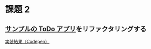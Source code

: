# 課題 2

## [サンプルの ToDo アプリ](https://codepen.io/philmayfield/full/MwRgyN)をリファクタリングする

[実装結果（Codepen）](https://codepen.io/umirai/pen/eYVBqej)
